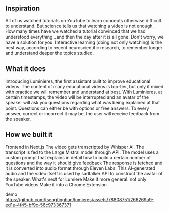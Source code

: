 ## Inspiration
All of us watched tutorials on YouTube to learn concepts otherwise difficult to understand. But science tells us that watching a video is not enough. How many times have we watched a tutorial convinced that we had understood everything...and then the day after it is all gone. Don't worry, we have a solution for you. Interactive learning (doing not only watching) is the best way, according to recent neuroscientific research, to remember longer and understand deeper the topics studied.

## What it does
Introducing Luminieres, the first assistant built to improve educational videos. The content of many educational videos is top-tier, but only if mixed with practice we will remember and understand at best. With Luminieres, at certain timestamps, the video will be interrupted and an avatar of the speaker will ask you questions regarding what was being explained at that point. Questions can either be with options or free answers. To every answer, correct or incorrect it may be, the user will receive feedback from the speaker.

## How we built it
Frontend in Next.js
The video gets transcripted by Whisper AI.
The transcript is fed to the Large Mistral model through API. The model uses a custom prompt that explains in detail how to build a certain number of questions and the way it should give feedback
The response is fetched and it is converted into audio format through Eleven Labs.
This AI-generated audio and the video itself is used by sadtalker API to construct the avatar of the speaker.
What's next for Lumiere
Make it more general: not only YouTube videos
Make it into a Chrome Extension


demo
https://github.com/tsengtinghan/lumieres/assets/78808751/266269a9-ed1e-4f45-bf9c-56c973367371

